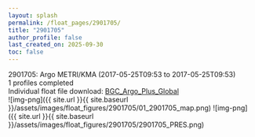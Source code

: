 ```yaml
---
layout: splash
permalink: /float_pages/2901705/
title: "2901705"
author_profile: false
last_created_on: 2025-09-30
toc: false
---
```

 
2901705: Argo METRI/KMA (2017-05-25T09:53 to 2017-05-25T09:53)\
1 profiles completed\
Individual float file download: [BGC_Argo_Plus_Global](https://ftp.soest.hawaii.edu/bgc_argo_plus/Individual_Floats/outliers_removed/2901705_Sprof_processed.nc)\
![img-png]({{ site.url }}{{ site.baseurl }}/assets/images/float_figures/2901705/01_2901705_map.png)
![img-png]({{ site.url }}{{ site.baseurl }}/assets/images/float_figures/2901705/2901705_PRES.png)
